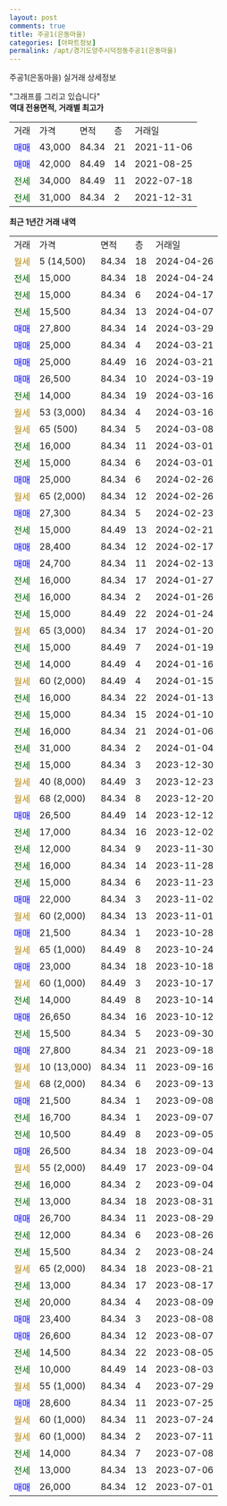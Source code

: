 ```yaml
---
layout: post
comments: true
title: 주공1(은동마을)
categories: [아파트정보]
permalink: /apt/경기도양주시덕정동주공1(은동마을)
---
```


주공1(은동마을) 실거래 상세정보

<script type="text/javascript">
  google.charts.load('current', {'packages':['line', 'corechart']});
  google.charts.setOnLoadCallback(drawChart);

  function drawChart() {
    var data = new google.visualization.DataTable();
    data.addColumn('date', '거래일');
    data.addColumn('number', "매매");
    data.addColumn('number', "전세");
    data.addColumn('number', "전매");

    data.addRows([[new Date(Date.parse("2024-04-26")), null, null, null], [new Date(Date.parse("2024-04-24")), null, 15000, null], [new Date(Date.parse("2024-04-17")), null, 15000, null], [new Date(Date.parse("2024-04-07")), null, 15500, null], [new Date(Date.parse("2024-03-29")), 27800, null, null], [new Date(Date.parse("2024-03-21")), 25000, null, null], [new Date(Date.parse("2024-03-21")), 25000, null, null], [new Date(Date.parse("2024-03-19")), 26500, null, null], [new Date(Date.parse("2024-03-16")), null, 14000, null], [new Date(Date.parse("2024-03-16")), null, null, null], [new Date(Date.parse("2024-03-08")), null, null, null], [new Date(Date.parse("2024-03-01")), null, 16000, null], [new Date(Date.parse("2024-03-01")), null, 15000, null], [new Date(Date.parse("2024-02-26")), 25000, null, null], [new Date(Date.parse("2024-02-26")), null, null, null], [new Date(Date.parse("2024-02-23")), 27300, null, null], [new Date(Date.parse("2024-02-21")), null, 15000, null], [new Date(Date.parse("2024-02-17")), 28400, null, null], [new Date(Date.parse("2024-02-13")), 24700, null, null], [new Date(Date.parse("2024-01-27")), null, 16000, null], [new Date(Date.parse("2024-01-26")), null, 16000, null], [new Date(Date.parse("2024-01-24")), null, 15000, null], [new Date(Date.parse("2024-01-20")), null, null, null], [new Date(Date.parse("2024-01-19")), null, 15000, null], [new Date(Date.parse("2024-01-16")), null, 14000, null], [new Date(Date.parse("2024-01-15")), null, null, null], [new Date(Date.parse("2024-01-13")), null, 16000, null], [new Date(Date.parse("2024-01-10")), null, 15000, null], [new Date(Date.parse("2024-01-06")), null, 16000, null], [new Date(Date.parse("2024-01-04")), null, 31000, null], [new Date(Date.parse("2023-12-30")), null, 15000, null], [new Date(Date.parse("2023-12-23")), null, null, null], [new Date(Date.parse("2023-12-20")), null, null, null], [new Date(Date.parse("2023-12-12")), 26500, null, null], [new Date(Date.parse("2023-12-02")), null, 17000, null], [new Date(Date.parse("2023-11-30")), null, 12000, null], [new Date(Date.parse("2023-11-28")), null, 16000, null], [new Date(Date.parse("2023-11-23")), null, 15000, null], [new Date(Date.parse("2023-11-02")), 22000, null, null], [new Date(Date.parse("2023-11-01")), null, null, null], [new Date(Date.parse("2023-10-28")), 21500, null, null], [new Date(Date.parse("2023-10-24")), null, null, null], [new Date(Date.parse("2023-10-18")), 23000, null, null], [new Date(Date.parse("2023-10-17")), null, null, null], [new Date(Date.parse("2023-10-14")), null, 14000, null], [new Date(Date.parse("2023-10-12")), 26650, null, null], [new Date(Date.parse("2023-09-30")), null, 15500, null], [new Date(Date.parse("2023-09-18")), 27800, null, null], [new Date(Date.parse("2023-09-16")), null, null, null], [new Date(Date.parse("2023-09-13")), null, null, null], [new Date(Date.parse("2023-09-08")), 21500, null, null], [new Date(Date.parse("2023-09-07")), null, 16700, null], [new Date(Date.parse("2023-09-05")), null, 10500, null], [new Date(Date.parse("2023-09-04")), 26500, null, null], [new Date(Date.parse("2023-09-04")), null, null, null], [new Date(Date.parse("2023-09-04")), null, 16000, null], [new Date(Date.parse("2023-08-31")), null, 13000, null], [new Date(Date.parse("2023-08-29")), 26700, null, null], [new Date(Date.parse("2023-08-26")), null, 12000, null], [new Date(Date.parse("2023-08-24")), null, 15500, null], [new Date(Date.parse("2023-08-21")), null, null, null], [new Date(Date.parse("2023-08-17")), null, 13000, null], [new Date(Date.parse("2023-08-09")), null, 20000, null], [new Date(Date.parse("2023-08-08")), 23400, null, null], [new Date(Date.parse("2023-08-07")), 26600, null, null], [new Date(Date.parse("2023-08-05")), null, 14500, null], [new Date(Date.parse("2023-08-03")), null, 10000, null], [new Date(Date.parse("2023-07-29")), null, null, null], [new Date(Date.parse("2023-07-25")), 28600, null, null], [new Date(Date.parse("2023-07-24")), null, null, null], [new Date(Date.parse("2023-07-11")), null, null, null], [new Date(Date.parse("2023-07-08")), null, 14000, null], [new Date(Date.parse("2023-07-06")), null, 13000, null], [new Date(Date.parse("2023-07-01")), 26000, null, null]]);

    var options = {
      hAxis: {
        format: 'yyyy/MM/dd'
      },    
      lineWidth: 0,
      pointsVisible: true,    
      title: '최근 1년간 유형별 실거래가 분포',
      legend: { position: 'bottom' }
    };

    var formatter = new google.visualization.NumberFormat({pattern:'###,###'} );
    formatter.format(data, 1);
    formatter.format(data, 2);
    
    setTimeout(function() {
        var chart = new google.visualization.LineChart(document.getElementById('columnchart_material'));
        chart.draw(data, (options));
        document.getElementById('loading').style.display = 'none';
    }, 200);
  }
</script>


<div id="loading" style="z-index:20; display: block; margin-left: 0px">"그래프를 그리고 있습니다"</div>
<div id="columnchart_material" style="width: 95%; margin-left: 0px; display: block"></div>
<!-- contents start -->
<b>역대 전용면적, 거래별 최고가</b>
<table class="sortable">
    <tr>
      <td>거래</td>
      <td>가격</td>
      <td>면적</td>
      <td>층</td>
      <td>거래일</td>
    </tr>
        <tr>
          <td><a style="color: blue">매매</a></td>
          <td>43,000</td>
          <td>84.34</td>
          <td>21</td>
          <td>2021-11-06</td>
        </tr>            <tr>
          <td><a style="color: blue">매매</a></td>
          <td>42,000</td>
          <td>84.49</td>
          <td>14</td>
          <td>2021-08-25</td>
        </tr>        
        <tr>
              <td><a style="color: darkgreen">전세</a></td>
              <td>34,000</td>
              <td>84.49</td>
              <td>11</td>
              <td>2022-07-18</td>
            </tr>            <tr>
              <td><a style="color: darkgreen">전세</a></td>
              <td>31,000</td>
              <td>84.34</td>
              <td>2</td>
              <td>2021-12-31</td>
            </tr>        
    
</table>

<b>최근 1년간 거래 내역</b>

<table class="sortable">
    <tr>
      <td>거래</td>
      <td>가격</td>
      <td>면적</td>
      <td>층</td>
      <td>거래일</td>
    </tr>
    <tr>
      <td><a style="color: darkgoldenrod">월세</a></td>
      <td>5 (14,500)</td>
      <td>84.34</td>
      <td>18</td>
      <td>2024-04-26</td>
    </tr>          <tr>
      <td><a style="color: darkgreen">전세</a></td>
      <td>15,000</td>
      <td>84.34</td>
      <td>18</td>
      <td>2024-04-24</td>
    </tr>          <tr>
      <td><a style="color: darkgreen">전세</a></td>
      <td>15,000</td>
      <td>84.34</td>
      <td>6</td>
      <td>2024-04-17</td>
    </tr>          <tr>
      <td><a style="color: darkgreen">전세</a></td>
      <td>15,500</td>
      <td>84.34</td>
      <td>13</td>
      <td>2024-04-07</td>
    </tr>          <tr>
      <td><a style="color: blue">매매</a></td>
      <td>27,800</td>
      <td>84.34</td>
      <td>14</td>
      <td>2024-03-29</td>
    </tr>          <tr>
      <td><a style="color: blue">매매</a></td>
      <td>25,000</td>
      <td>84.34</td>
      <td>4</td>
      <td>2024-03-21</td>
    </tr>          <tr>
      <td><a style="color: blue">매매</a></td>
      <td>25,000</td>
      <td>84.49</td>
      <td>16</td>
      <td>2024-03-21</td>
    </tr>          <tr>
      <td><a style="color: blue">매매</a></td>
      <td>26,500</td>
      <td>84.34</td>
      <td>10</td>
      <td>2024-03-19</td>
    </tr>          <tr>
      <td><a style="color: darkgreen">전세</a></td>
      <td>14,000</td>
      <td>84.34</td>
      <td>19</td>
      <td>2024-03-16</td>
    </tr>          <tr>
      <td><a style="color: darkgoldenrod">월세</a></td>
      <td>53 (3,000)</td>
      <td>84.34</td>
      <td>4</td>
      <td>2024-03-16</td>
    </tr>          <tr>
      <td><a style="color: darkgoldenrod">월세</a></td>
      <td>65 (500)</td>
      <td>84.34</td>
      <td>5</td>
      <td>2024-03-08</td>
    </tr>          <tr>
      <td><a style="color: darkgreen">전세</a></td>
      <td>16,000</td>
      <td>84.34</td>
      <td>11</td>
      <td>2024-03-01</td>
    </tr>          <tr>
      <td><a style="color: darkgreen">전세</a></td>
      <td>15,000</td>
      <td>84.34</td>
      <td>6</td>
      <td>2024-03-01</td>
    </tr>          <tr>
      <td><a style="color: blue">매매</a></td>
      <td>25,000</td>
      <td>84.34</td>
      <td>6</td>
      <td>2024-02-26</td>
    </tr>          <tr>
      <td><a style="color: darkgoldenrod">월세</a></td>
      <td>65 (2,000)</td>
      <td>84.34</td>
      <td>12</td>
      <td>2024-02-26</td>
    </tr>          <tr>
      <td><a style="color: blue">매매</a></td>
      <td>27,300</td>
      <td>84.34</td>
      <td>5</td>
      <td>2024-02-23</td>
    </tr>          <tr>
      <td><a style="color: darkgreen">전세</a></td>
      <td>15,000</td>
      <td>84.49</td>
      <td>13</td>
      <td>2024-02-21</td>
    </tr>          <tr>
      <td><a style="color: blue">매매</a></td>
      <td>28,400</td>
      <td>84.34</td>
      <td>12</td>
      <td>2024-02-17</td>
    </tr>          <tr>
      <td><a style="color: blue">매매</a></td>
      <td>24,700</td>
      <td>84.34</td>
      <td>11</td>
      <td>2024-02-13</td>
    </tr>          <tr>
      <td><a style="color: darkgreen">전세</a></td>
      <td>16,000</td>
      <td>84.34</td>
      <td>17</td>
      <td>2024-01-27</td>
    </tr>          <tr>
      <td><a style="color: darkgreen">전세</a></td>
      <td>16,000</td>
      <td>84.34</td>
      <td>2</td>
      <td>2024-01-26</td>
    </tr>          <tr>
      <td><a style="color: darkgreen">전세</a></td>
      <td>15,000</td>
      <td>84.49</td>
      <td>22</td>
      <td>2024-01-24</td>
    </tr>          <tr>
      <td><a style="color: darkgoldenrod">월세</a></td>
      <td>65 (3,000)</td>
      <td>84.34</td>
      <td>17</td>
      <td>2024-01-20</td>
    </tr>          <tr>
      <td><a style="color: darkgreen">전세</a></td>
      <td>15,000</td>
      <td>84.49</td>
      <td>7</td>
      <td>2024-01-19</td>
    </tr>          <tr>
      <td><a style="color: darkgreen">전세</a></td>
      <td>14,000</td>
      <td>84.49</td>
      <td>4</td>
      <td>2024-01-16</td>
    </tr>          <tr>
      <td><a style="color: darkgoldenrod">월세</a></td>
      <td>60 (2,000)</td>
      <td>84.49</td>
      <td>4</td>
      <td>2024-01-15</td>
    </tr>          <tr>
      <td><a style="color: darkgreen">전세</a></td>
      <td>16,000</td>
      <td>84.34</td>
      <td>22</td>
      <td>2024-01-13</td>
    </tr>          <tr>
      <td><a style="color: darkgreen">전세</a></td>
      <td>15,000</td>
      <td>84.34</td>
      <td>15</td>
      <td>2024-01-10</td>
    </tr>          <tr>
      <td><a style="color: darkgreen">전세</a></td>
      <td>16,000</td>
      <td>84.34</td>
      <td>21</td>
      <td>2024-01-06</td>
    </tr>          <tr>
      <td><a style="color: darkgreen">전세</a></td>
      <td>31,000</td>
      <td>84.34</td>
      <td>2</td>
      <td>2024-01-04</td>
    </tr>          <tr>
      <td><a style="color: darkgreen">전세</a></td>
      <td>15,000</td>
      <td>84.34</td>
      <td>3</td>
      <td>2023-12-30</td>
    </tr>          <tr>
      <td><a style="color: darkgoldenrod">월세</a></td>
      <td>40 (8,000)</td>
      <td>84.49</td>
      <td>3</td>
      <td>2023-12-23</td>
    </tr>          <tr>
      <td><a style="color: darkgoldenrod">월세</a></td>
      <td>68 (2,000)</td>
      <td>84.34</td>
      <td>8</td>
      <td>2023-12-20</td>
    </tr>          <tr>
      <td><a style="color: blue">매매</a></td>
      <td>26,500</td>
      <td>84.49</td>
      <td>14</td>
      <td>2023-12-12</td>
    </tr>          <tr>
      <td><a style="color: darkgreen">전세</a></td>
      <td>17,000</td>
      <td>84.34</td>
      <td>16</td>
      <td>2023-12-02</td>
    </tr>          <tr>
      <td><a style="color: darkgreen">전세</a></td>
      <td>12,000</td>
      <td>84.34</td>
      <td>9</td>
      <td>2023-11-30</td>
    </tr>          <tr>
      <td><a style="color: darkgreen">전세</a></td>
      <td>16,000</td>
      <td>84.34</td>
      <td>14</td>
      <td>2023-11-28</td>
    </tr>          <tr>
      <td><a style="color: darkgreen">전세</a></td>
      <td>15,000</td>
      <td>84.34</td>
      <td>6</td>
      <td>2023-11-23</td>
    </tr>          <tr>
      <td><a style="color: blue">매매</a></td>
      <td>22,000</td>
      <td>84.34</td>
      <td>3</td>
      <td>2023-11-02</td>
    </tr>          <tr>
      <td><a style="color: darkgoldenrod">월세</a></td>
      <td>60 (2,000)</td>
      <td>84.34</td>
      <td>13</td>
      <td>2023-11-01</td>
    </tr>          <tr>
      <td><a style="color: blue">매매</a></td>
      <td>21,500</td>
      <td>84.34</td>
      <td>1</td>
      <td>2023-10-28</td>
    </tr>          <tr>
      <td><a style="color: darkgoldenrod">월세</a></td>
      <td>65 (1,000)</td>
      <td>84.49</td>
      <td>8</td>
      <td>2023-10-24</td>
    </tr>          <tr>
      <td><a style="color: blue">매매</a></td>
      <td>23,000</td>
      <td>84.34</td>
      <td>18</td>
      <td>2023-10-18</td>
    </tr>          <tr>
      <td><a style="color: darkgoldenrod">월세</a></td>
      <td>60 (1,000)</td>
      <td>84.49</td>
      <td>3</td>
      <td>2023-10-17</td>
    </tr>          <tr>
      <td><a style="color: darkgreen">전세</a></td>
      <td>14,000</td>
      <td>84.49</td>
      <td>8</td>
      <td>2023-10-14</td>
    </tr>          <tr>
      <td><a style="color: blue">매매</a></td>
      <td>26,650</td>
      <td>84.34</td>
      <td>16</td>
      <td>2023-10-12</td>
    </tr>          <tr>
      <td><a style="color: darkgreen">전세</a></td>
      <td>15,500</td>
      <td>84.34</td>
      <td>5</td>
      <td>2023-09-30</td>
    </tr>          <tr>
      <td><a style="color: blue">매매</a></td>
      <td>27,800</td>
      <td>84.34</td>
      <td>21</td>
      <td>2023-09-18</td>
    </tr>          <tr>
      <td><a style="color: darkgoldenrod">월세</a></td>
      <td>10 (13,000)</td>
      <td>84.34</td>
      <td>11</td>
      <td>2023-09-16</td>
    </tr>          <tr>
      <td><a style="color: darkgoldenrod">월세</a></td>
      <td>68 (2,000)</td>
      <td>84.34</td>
      <td>6</td>
      <td>2023-09-13</td>
    </tr>          <tr>
      <td><a style="color: blue">매매</a></td>
      <td>21,500</td>
      <td>84.34</td>
      <td>1</td>
      <td>2023-09-08</td>
    </tr>          <tr>
      <td><a style="color: darkgreen">전세</a></td>
      <td>16,700</td>
      <td>84.34</td>
      <td>1</td>
      <td>2023-09-07</td>
    </tr>          <tr>
      <td><a style="color: darkgreen">전세</a></td>
      <td>10,500</td>
      <td>84.49</td>
      <td>8</td>
      <td>2023-09-05</td>
    </tr>          <tr>
      <td><a style="color: blue">매매</a></td>
      <td>26,500</td>
      <td>84.34</td>
      <td>18</td>
      <td>2023-09-04</td>
    </tr>          <tr>
      <td><a style="color: darkgoldenrod">월세</a></td>
      <td>55 (2,000)</td>
      <td>84.49</td>
      <td>17</td>
      <td>2023-09-04</td>
    </tr>          <tr>
      <td><a style="color: darkgreen">전세</a></td>
      <td>16,000</td>
      <td>84.34</td>
      <td>2</td>
      <td>2023-09-04</td>
    </tr>          <tr>
      <td><a style="color: darkgreen">전세</a></td>
      <td>13,000</td>
      <td>84.34</td>
      <td>18</td>
      <td>2023-08-31</td>
    </tr>          <tr>
      <td><a style="color: blue">매매</a></td>
      <td>26,700</td>
      <td>84.34</td>
      <td>11</td>
      <td>2023-08-29</td>
    </tr>          <tr>
      <td><a style="color: darkgreen">전세</a></td>
      <td>12,000</td>
      <td>84.34</td>
      <td>6</td>
      <td>2023-08-26</td>
    </tr>          <tr>
      <td><a style="color: darkgreen">전세</a></td>
      <td>15,500</td>
      <td>84.34</td>
      <td>2</td>
      <td>2023-08-24</td>
    </tr>          <tr>
      <td><a style="color: darkgoldenrod">월세</a></td>
      <td>65 (2,000)</td>
      <td>84.34</td>
      <td>18</td>
      <td>2023-08-21</td>
    </tr>          <tr>
      <td><a style="color: darkgreen">전세</a></td>
      <td>13,000</td>
      <td>84.34</td>
      <td>17</td>
      <td>2023-08-17</td>
    </tr>          <tr>
      <td><a style="color: darkgreen">전세</a></td>
      <td>20,000</td>
      <td>84.34</td>
      <td>4</td>
      <td>2023-08-09</td>
    </tr>          <tr>
      <td><a style="color: blue">매매</a></td>
      <td>23,400</td>
      <td>84.34</td>
      <td>3</td>
      <td>2023-08-08</td>
    </tr>          <tr>
      <td><a style="color: blue">매매</a></td>
      <td>26,600</td>
      <td>84.34</td>
      <td>12</td>
      <td>2023-08-07</td>
    </tr>          <tr>
      <td><a style="color: darkgreen">전세</a></td>
      <td>14,500</td>
      <td>84.34</td>
      <td>22</td>
      <td>2023-08-05</td>
    </tr>          <tr>
      <td><a style="color: darkgreen">전세</a></td>
      <td>10,000</td>
      <td>84.49</td>
      <td>14</td>
      <td>2023-08-03</td>
    </tr>          <tr>
      <td><a style="color: darkgoldenrod">월세</a></td>
      <td>55 (1,000)</td>
      <td>84.34</td>
      <td>4</td>
      <td>2023-07-29</td>
    </tr>          <tr>
      <td><a style="color: blue">매매</a></td>
      <td>28,600</td>
      <td>84.34</td>
      <td>11</td>
      <td>2023-07-25</td>
    </tr>          <tr>
      <td><a style="color: darkgoldenrod">월세</a></td>
      <td>60 (1,000)</td>
      <td>84.34</td>
      <td>11</td>
      <td>2023-07-24</td>
    </tr>          <tr>
      <td><a style="color: darkgoldenrod">월세</a></td>
      <td>60 (1,000)</td>
      <td>84.34</td>
      <td>2</td>
      <td>2023-07-11</td>
    </tr>          <tr>
      <td><a style="color: darkgreen">전세</a></td>
      <td>14,000</td>
      <td>84.34</td>
      <td>7</td>
      <td>2023-07-08</td>
    </tr>          <tr>
      <td><a style="color: darkgreen">전세</a></td>
      <td>13,000</td>
      <td>84.34</td>
      <td>13</td>
      <td>2023-07-06</td>
    </tr>          <tr>
      <td><a style="color: blue">매매</a></td>
      <td>26,000</td>
      <td>84.34</td>
      <td>12</td>
      <td>2023-07-01</td>
    </tr>      </table>
<!-- contents end -->    

